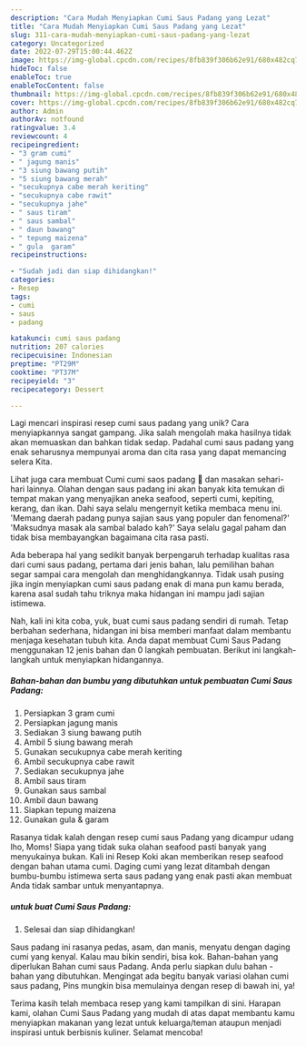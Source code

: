 ```yaml
---
description: "Cara Mudah Menyiapkan Cumi Saus Padang yang Lezat"
title: "Cara Mudah Menyiapkan Cumi Saus Padang yang Lezat"
slug: 311-cara-mudah-menyiapkan-cumi-saus-padang-yang-lezat
category: Uncategorized
date: 2022-07-29T15:00:44.462Z
image: https://img-global.cpcdn.com/recipes/8fb839f306b62e91/680x482cq70/cumi-saus-padang-foto-resep-utama.jpg
hideToc: false
enableToc: true
enableTocContent: false
thumbnail: https://img-global.cpcdn.com/recipes/8fb839f306b62e91/680x482cq70/cumi-saus-padang-foto-resep-utama.jpg
cover: https://img-global.cpcdn.com/recipes/8fb839f306b62e91/680x482cq70/cumi-saus-padang-foto-resep-utama.jpg
author: Admin
authorAv: notfound
ratingvalue: 3.4
reviewcount: 4
recipeingredient:
- "3 gram cumi"
- " jagung manis"
- "3 siung bawang putih"
- "5 siung bawang merah"
- "secukupnya cabe merah keriting"
- "secukupnya cabe rawit"
- "secukupnya jahe"
- " saus tiram"
- " saus sambal"
- " daun bawang"
- " tepung maizena"
- " gula  garam"
recipeinstructions:

- "Sudah jadi dan siap dihidangkan!"
categories:
- Resep
tags:
- cumi
- saus
- padang

katakunci: cumi saus padang 
nutrition: 207 calories
recipecuisine: Indonesian
preptime: "PT29M"
cooktime: "PT37M"
recipeyield: "3"
recipecategory: Dessert

---
```





Lagi mencari inspirasi resep cumi saus padang yang unik? Cara menyiapkannya sangat gampang. Jika salah mengolah maka hasilnya tidak akan memuaskan dan bahkan tidak sedap. Padahal cumi saus padang yang enak seharusnya mempunyai aroma dan cita rasa yang dapat memancing selera Kita.





Lihat juga cara membuat Cumi cumi saos padang 🦑 dan masakan sehari-hari lainnya. Olahan dengan saus padang ini akan banyak kita temukan di tempat makan yang menyajikan aneka seafood, seperti cumi, kepiting, kerang, dan ikan. Dahi saya selalu mengernyit ketika membaca menu ini. &#39;Memang daerah padang punya sajian saus yang populer dan fenomenal?&#39; &#39;Maksudnya masak ala sambal balado kah?&#39; Saya selalu gagal paham dan tidak bisa membayangkan bagaimana cita rasa pasti.

Ada beberapa hal yang sedikit banyak berpengaruh terhadap kualitas rasa dari cumi saus padang, pertama dari jenis bahan, lalu pemilihan bahan segar sampai cara mengolah dan menghidangkannya. Tidak usah pusing jika ingin menyiapkan cumi saus padang enak di mana pun kamu berada, karena asal sudah tahu triknya maka hidangan ini mampu jadi sajian istimewa.






Nah, kali ini kita coba, yuk, buat cumi saus padang sendiri di rumah. Tetap berbahan sederhana, hidangan ini bisa memberi manfaat dalam membantu menjaga kesehatan tubuh kita. Anda dapat membuat Cumi Saus Padang menggunakan 12 jenis bahan dan 0 langkah pembuatan. Berikut ini langkah-langkah untuk menyiapkan hidangannya.

<!--inarticleads1-->

##### Bahan-bahan dan bumbu yang dibutuhkan untuk pembuatan Cumi Saus Padang:

1. Persiapkan 3 gram cumi
1. Persiapkan  jagung manis
1. Sediakan 3 siung bawang putih
1. Ambil 5 siung bawang merah
1. Gunakan secukupnya cabe merah keriting
1. Ambil secukupnya cabe rawit
1. Sediakan secukupnya jahe
1. Ambil  saus tiram
1. Gunakan  saus sambal
1. Ambil  daun bawang
1. Siapkan  tepung maizena
1. Gunakan  gula &amp; garam


Rasanya tidak kalah dengan resep cumi saus Padang yang dicampur udang lho, Moms! Siapa yang tidak suka olahan seafood pasti banyak yang menyukainya bukan. Kali ini Resep Koki akan memberikan resep seafood dengan bahan utama cumi. Daging cumi yang lezat ditambah dengan bumbu-bumbu istimewa serta saus padang yang enak pasti akan membuat Anda tidak sambar untuk menyantapnya. 

<!--inarticleads2-->

#####  untuk buat Cumi Saus Padang:


1. Selesai dan siap dihidangkan!

Saus padang ini rasanya pedas, asam, dan manis, menyatu dengan daging cumi yang kenyal. Kalau mau bikin sendiri, bisa kok. Bahan-bahan yang diperlukan Bahan cumi saus Padang. Anda perlu siapkan dulu bahan - bahan yang dibutuhkan. Mengingat ada begitu banyak variasi olahan cumi saus padang, Pins mungkin bisa memulainya dengan resep di bawah ini, ya! 

Terima kasih telah membaca resep yang kami tampilkan di sini. Harapan kami, olahan Cumi Saus Padang yang mudah di atas dapat membantu kamu menyiapkan makanan yang lezat untuk keluarga/teman ataupun menjadi inspirasi untuk berbisnis kuliner. Selamat mencoba!
